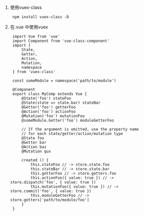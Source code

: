 1. 使用vuex-class
   
        npm install vuex-class -D
2. 在.vue 中使用vuex
   
        import Vue from 'vue'
        import Component from 'vue-class-component'
        import {
            State,
            Getter,
            Action,
            Mutation,
            namespace
        } from 'vuex-class'
        
        const someModule = namespace('path/to/module')
        
        @Component
        export class MyComp extends Vue {
            @State('foo') stateFoo
            @State(state => state.bar) stateBar
            @Getter('foo') getterFoo
            @Action('foo') actionFoo
            @Mutation('foo') mutationFoo
            @someModule.Getter('foo') moduleGetterFoo
        
            // If the argument is omitted, use the property name
            // for each state/getter/action/mutation type
            @State foo
            @Getter bar
            @Action baz
            @Mutation qux
        
            created () {
                this.stateFoo // -> store.state.foo
                this.stateBar // -> store.state.bar
                this.getterFoo // -> store.getters.foo
                this.actionFoo({ value: true }) // -> store.dispatch('foo', { value: true })
                this.mutationFoo({ value: true }) // -> store.commit('foo', { value: true })
                this.moduleGetterFoo // -> store.getters['path/to/module/foo']
            }
        }